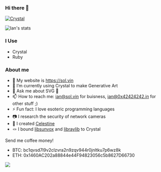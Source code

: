 ### Hi there 👋
<a href="https://crystal-lang.org/"><img alt="Crystal" src="https://img.shields.io/badge/Language-Crystal-%23000.svg"></a>

![Ian's stats](https://github-readme-stats.vercel.app/api?username=sol-vin&show_icons=true&count_private=true&show_owner=true&theme=radical)

### I Use
 * Crystal
 * Ruby
 
### About me
- 🔭 My website is https://sol.vin
- 🌱 I’m currently using Crystal to make Generative Art
- 💬 Ask me about SVG 🥰 
- 📫 How to reach me: ian@sol.vin for buisness, ian@0x42424242.in for other stuff ;)
- ⚡ Fun fact: I love esoteric programming languages
- 📷 I research the security of network cameras
- 🔆 I created [Celestine](https://github.com/celestinecr/celestine)
- 🪢 I bound [libsunvox](https://github.com/sol-vin/libsunvox) and [libraylib](https://github.com/sol-vin/raylib-cr) to Crystal

Send me coffee money!

- BTC: bc1qvsd7l9v2clzvra2n9zqv944r0jnltku7p6wz8k
- ETH: 0x1460AC202a88844e44F94823056c5b8627D66730

![](https://komarev.com/ghpvc/?username=sol-vin)

